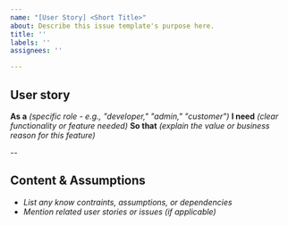 ```yaml
---
name: "[User Story] <Short Title>"
about: Describe this issue template's purpose here.
title: ''
labels: ''
assignees: ''

---
```


## User story

**As a** _(specific role - e.g., "developer," "admin," "customer")_
**I need** _(clear functionality or feature needed)_
**So that** _(explain the value or business reason for this feature)_

--

## **Content & Assumptions**
- _List any know contraints, assumptions, or dependencies_
- _Mention related user stories or issues (if applicable)_
